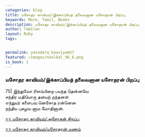 ```yaml
---  
categories: blog  
title: யசோதர காவியம்/இக்காப்பியத் தலைவனான யசோதரன் பிறப்பு
keywords: More, Tamil, Books  
description: யசோதர காவியம்/இக்காப்பியத் தலைவனான யசோதரன் பிறப்பு
author: Tamilan  
layout: Ruby  
tags:     


permalink: yasodara_kaaviyam57  
featured: /images/noolkal_96_6.png  
is_book: 1
---  
```



### யசோதர காவியம்/இக்காப்பியத் தலைவனான யசோதரன் பிறப்பு

75| இந்துவோ ரிளம்பிறை பயந்த தென்னவே  
சந்திர மதியொரு தனயற் றந்தனள்  
எந்துயர் களைபவ னெசோத ரன்னென  
நந்திய புகழவ னாம மோதினான்.

[<< யசோதர காவியம்/அசோகன் சிறப்பு](yasodara_kaaviyam56)  
  
[>> யசோதர காவியம்/யசோதரன் மணம்](yasodara_kaaviyam58)


